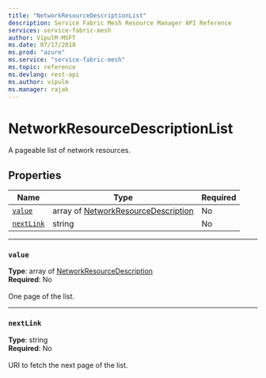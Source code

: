 ```yaml
---
title: "NetworkResourceDescriptionList"
description: Service Fabric Mesh Resource Manager API Reference
services: service-fabric-mesh
author: VipulM-MSFT
ms.date: 07/17/2018
ms.prod: "azure"
ms.service: "service-fabric-mesh"
ms.topic: reference
ms.devlang: rest-api
ms.author: vipulm
ms.manager: rajak
---
```

# NetworkResourceDescriptionList

A pageable list of network resources.

## Properties
| Name | Type | Required |
| --- | --- | --- |
| [`value`](#value) | array of [NetworkResourceDescription](sfmeshrp-model-networkresourcedescription.md) | No |
| [`nextLink`](#nextlink) | string | No |

____
### `value`
__Type__: array of [NetworkResourceDescription](sfmeshrp-model-networkresourcedescription.md) <br/>
__Required__: No<br/>
<br/>
One page of the list.

____
### `nextLink`
__Type__: string <br/>
__Required__: No<br/>
<br/>
URI to fetch the next page of the list.
